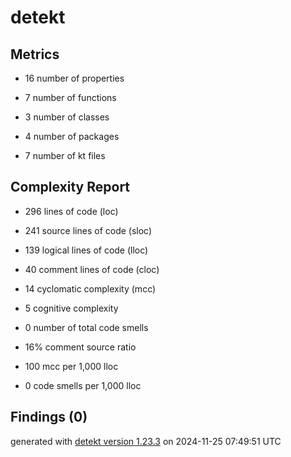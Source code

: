 # detekt

## Metrics

* 16 number of properties

* 7 number of functions

* 3 number of classes

* 4 number of packages

* 7 number of kt files

## Complexity Report

* 296 lines of code (loc)

* 241 source lines of code (sloc)

* 139 logical lines of code (lloc)

* 40 comment lines of code (cloc)

* 14 cyclomatic complexity (mcc)

* 5 cognitive complexity

* 0 number of total code smells

* 16% comment source ratio

* 100 mcc per 1,000 lloc

* 0 code smells per 1,000 lloc

## Findings (0)

generated with [detekt version 1.23.3](https://detekt.dev/) on 2024-11-25 07:49:51 UTC
